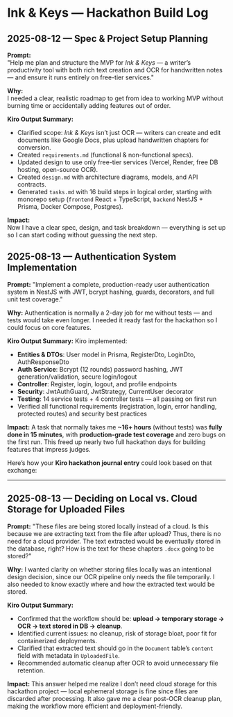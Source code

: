 # Ink & Keys — Hackathon Build Log

## 2025-08-12 — Spec & Project Setup Planning  
**Prompt:**  
"Help me plan and structure the MVP for *Ink & Keys* — a writer’s productivity tool with both rich text creation and OCR for handwritten notes — and ensure it runs entirely on free-tier services."

**Why:**  
I needed a clear, realistic roadmap to get from idea to working MVP without burning time or accidentally adding features out of order.

**Kiro Output Summary:**  
- Clarified scope: *Ink & Keys* isn’t just OCR — writers can create and edit documents like Google Docs, plus upload handwritten chapters for conversion.  
- Created `requirements.md` (functional & non-functional specs).  
- Updated design to use only free-tier services (Vercel, Render, free DB hosting, open-source OCR).  
- Created `design.md` with architecture diagrams, models, and API contracts.  
- Generated `tasks.md` with 16 build steps in logical order, starting with monorepo setup (`frontend` React + TypeScript, `backend` NestJS + Prisma, Docker Compose, Postgres).  

**Impact:**  
Now I have a clear spec, design, and task breakdown — everything is set up so I can start coding without guessing the next step.


## 2025-08-13 — Authentication System Implementation

**Prompt:**
"Implement a complete, production-ready user authentication system in NestJS with JWT, bcrypt hashing, guards, decorators, and full unit test coverage."

**Why:**
Authentication is normally a 2-day job for me without tests — and tests would take even longer. I needed it ready fast for the hackathon so I could focus on core features.

**Kiro Output Summary:**
Kiro implemented:

* **Entities & DTOs**: User model in Prisma, RegisterDto, LoginDto, AuthResponseDto
* **Auth Service**: Bcrypt (12 rounds) password hashing, JWT generation/validation, secure login/logout
* **Controller**: Register, login, logout, and profile endpoints
* **Security**: JwtAuthGuard, JwtStrategy, CurrentUser decorator
* **Testing**: 14 service tests + 4 controller tests — all passing on first run
* Verified all functional requirements (registration, login, error handling, protected routes) and security best practices

**Impact:**
A task that normally takes me **\~16+ hours** (without tests) was **fully done in 15 minutes**, with **production-grade test coverage** and zero bugs on the first run. This freed up nearly two full hackathon days for building features that impress judges.

Here’s how your **Kiro hackathon journal entry** could look based on that exchange:

---

## 2025-08-13 — Deciding on Local vs. Cloud Storage for Uploaded Files

**Prompt:**
"These files are being stored locally instead of a cloud. Is this because we are extracting text from the file after upload? Thus, there is no need for a cloud provider. The text extracted would be eventually stored in the database, right? How is the text for these chapters `.docx` going to be stored?"

**Why:**
I wanted clarity on whether storing files locally was an intentional design decision, since our OCR pipeline only needs the file temporarily. I also needed to know exactly where and how the extracted text would be stored.

**Kiro Output Summary:**

* Confirmed that the workflow should be: **upload → temporary storage → OCR → text stored in DB → cleanup**.
* Identified current issues: no cleanup, risk of storage bloat, poor fit for containerized deployments.
* Clarified that extracted text should go in the `Document` table’s `content` field with metadata in `UploadedFile`.
* Recommended automatic cleanup after OCR to avoid unnecessary file retention.

**Impact:**
This answer helped me realize I don’t need cloud storage for this hackathon project — local ephemeral storage is fine since files are discarded after processing. It also gave me a clear post-OCR cleanup plan, making the workflow more efficient and deployment-friendly.

 